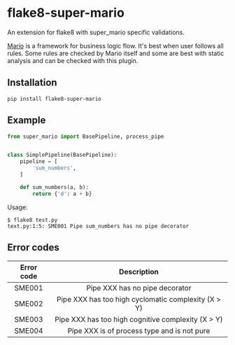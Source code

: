 # flake8-super-mario

An extension for flake8 with super_mario specific validations.

[Mario](https://github.com/best-doctor/Mario) is a framework for business
logic flow. It's best when user follows all rules.
Some rules are checked by Mario itself and some are best with
static analysis and can be checked with this plugin. 

## Installation

    pip install flake8-super-mario


## Example

```python
from super_mario import BasePipeline, process_pipe


class SimplePipeline(BasePipeline):
    pipeline = [
        'sum_numbers',
    ]

    def sum_numbers(a, b):
        return {'d': a + b}
```
Usage:

```terminal
$ flake8 test.py
text.py:1:5: SME001 Pipe sum_numbers has no pipe decorator
```


## Error codes

| Error code |                           Description               |
|:----------:|:---------------------------------------------------:|
|   SME001   | Pipe XXX has no pipe decorator                      |
|   SME002   | Pipe XXX has too high cyclomatic complexity (X > Y) |
|   SME003   | Pipe XXX has too high cognitive complexity (X > Y)  |
|   SME004   | Pipe XXX is of process type and is not pure         |
